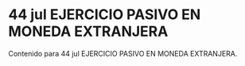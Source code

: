 # 44 jul  EJERCICIO PASIVO EN MONEDA EXTRANJERA

Contenido para 44 jul  EJERCICIO PASIVO EN MONEDA EXTRANJERA.